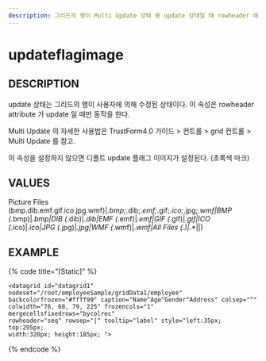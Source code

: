 ```yaml
---
description: 그리드의 행이 Multi Update 상태 중 update 상태일 때 rowheader 에 표시할 이미지를 설정하는 속성이다.
---
```


# updateflagimage

## DESCRIPTION

update 상태는 그리드의 행이 사용자에 의해 수정된 상태이다. 이 속성은 rowheader attribute 가 update 일 때만 동작을 한다.

Multi Update 의 자세한 사용법은 TrustForm4.0 가이드 &gt; 컨트롤 &gt; grid 컨트롤 &gt; Multi Update 를 참고.

이 속성을 설정하지 않으면 디폴트 update 플래그 이미지가 설정된다. \(초록색 마크\)

## VALUES

Picture Files \(bmp.dib.emf.gif.ico.jpg.wmf\)\|_.bmp;_.dib;_.emf;_.gif;_.ico;_.jpg;_.wmf\|BMP \(_.bmp\)\|_.bmp\|DIB \(_.dib\)\|_.dib\|EMF \(_.emf\)\|_.emf\|GIF \(_.gif\)\|_.gif\|ICO \(_.ico\)\|_.ico\|JPG \(_.jpg\)\|_.jpg\|WMF \(_.wmf\)\|_.wmf\|All Files \(_._\)\|_.\*\|\|\)

## EXAMPLE

{% code title="\[Static\]" %}
```markup
<datagrid id="datagrid1" nodeset="/root/employeeSample/gridData1/employee" 
backcolorfrozen="#ffff99" caption="Name^Age^Gender^Address" colsep="^" 
colwidth="76, 68, 79, 225" frozencols="1" mergecellsfixedrows="bycolrec" 
rowheader="seq" rowsep="|" tooltip="label" style="left:35px; top:295px; 
width:320px; height:185px; ">
```
{% endcode %}

